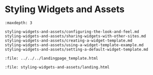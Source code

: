 # Styling Widgets and Assets

```{toctree}
:maxdepth: 3

styling-widgets-and-assets/configuring-the-look-and-feel.md
styling-widgets-and-assets/sharing-widgets-with-other-sites.md
styling-widgets-and-assets/creating-a-widget-template.md
styling-widgets-and-assets/using-a-widget-template-example.md
styling-widgets-and-assets/setting-a-default-widget-template.md
```

```{raw} html
:file: ../../../landingpage_template.html
```

```{raw} html
:file: styling-widgets-and-assets/landing.html
```